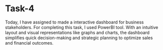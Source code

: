 # Task-4
Today, I have assigned to made a  interactive dashboard for business stakeholders. For completing this task, I used PowerBI tool. With an intuitive layout and visual representations like graphs and charts, the dashboard simplifies quick decision-making and strategic planning to optimize sales and financial outcomes.
